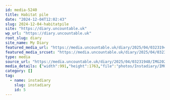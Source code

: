 ```yaml
---
id: media-5240
title: Habitat pile
date: "2024-12-04T12:02:43"
slug: 2024-12-04-habitatpile
site: "https://diary.uncountable.uk"
wp_url: "https://diary.uncountable.uk"
root_slug: diary
site_name: My Diary
featured_media_url: "https://media.uncountable.uk/diary/2025/04/03231948/IMG20241204120243.webp"
featured_media_srcset: "https://media.uncountable.uk/diary/2025/04/03231948/IMG20241204120243-169x300.webp 169w, https://media.uncountable.uk/diary/2025/04/03231948/IMG20241204120243-576x1024.webp 576w, https://media.uncountable.uk/diary/2025/04/03231948/IMG20241204120243-150x150.webp 150w, https://media.uncountable.uk/diary/2025/04/03231948/IMG20241204120243-360x640.webp 360w, https://media.uncountable.uk/diary/2025/04/03231948/IMG20241204120243.webp 991w"
type: media
source_url: "https://media.uncountable.uk/diary/2025/04/03231948/IMG20241204120243.webp"
media_details: {"width":991,"height":1763,"file":"photos/Instadiary/IMG20241204120243.webp","filesize":167494,"sizes":{"medium":{"file":"IMG20241204120243-169x300.webp","width":169,"height":300,"filesize":25416,"mime_type":"image/webp","source_url":"https://media.uncountable.uk/diary/2025/04/03231948/IMG20241204120243-169x300.webp"},"large":{"file":"IMG20241204120243-576x1024.webp","width":576,"height":1024,"filesize":215720,"mime_type":"image/webp","source_url":"https://media.uncountable.uk/diary/2025/04/03231948/IMG20241204120243-576x1024.webp"},"thumbnail":{"file":"IMG20241204120243-150x150.webp","width":150,"height":150,"filesize":11442,"mime_type":"image/webp","source_url":"https://media.uncountable.uk/diary/2025/04/03231948/IMG20241204120243-150x150.webp"},"mobwidth":{"file":"IMG20241204120243-360x640.webp","width":360,"height":640,"filesize":101796,"mime_type":"image/webp","source_url":"https://media.uncountable.uk/diary/2025/04/03231948/IMG20241204120243-360x640.webp"},"full":{"file":"IMG20241204120243.webp","width":991,"height":1763,"mime_type":"image/webp","source_url":"https://media.uncountable.uk/diary/2025/04/03231948/IMG20241204120243.webp"}},"image_meta":{"aperture":"0","credit":"","camera":"","caption":"","created_timestamp":"0","copyright":"","focal_length":"0","iso":"0","shutter_speed":"0","title":"","orientation":"0","keywords":[]}}
category: []
tag:
  - name: instadiary
    slug: instadiary
    id: 5
---
```


